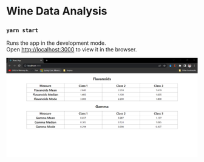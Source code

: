 # Wine Data Analysis


### `yarn start`

Runs the app in the development mode.\
Open [http://localhost:3000](http://localhost:3000) to view it in the browser.

![Wine Visualizer](public/wine-data-cal.png)

